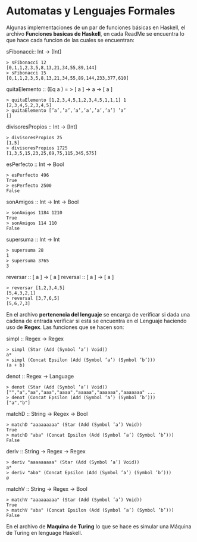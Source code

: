 # Automatas y Lenguajes Formales

Algunas implementaciones de un par de funciones básicas en Haskell, el archivo **Funciones basicas de Haskell**, en cada ReadMe 
se encuentra lo que hace cada funcion de las cuales se encuentran: 

sFibonacci:: Int -> [Int]
```
> sFibonacci 12
[0,1,1,2,3,5,8,13,21,34,55,89,144]
> sFibonacci 15
[0,1,1,2,3,5,8,13,21,34,55,89,144,233,377,610]
```
quitaElemento :: (Eq a ) = > [ a ] -> a -> [ a ]
```
> quitaElemento [1,2,3,4,5,1,2,3,4,5,1,1,1] 1
[2,3,4,5,2,3,4,5]
> quitaElemento [’a’,’a’,’a’,’a’,’a’,’a’] ’a’
[]
```

divisoresPropios :: Int -> [Int]
```
> divisoresPropios 25
[1,5]
> divisoresPropios 1725
[1,3,5,15,23,25,69,75,115,345,575]
```

esPerfecto :: Int -> Bool
```
> esPerfecto 496
True
> esPerfecto 2500
False
```

sonAmigos :: Int -> Int -> Bool
```
> sonAmigos 1184 1210
True
> sonAmigos 114 110
False
```

supersuma :: Int -> Int
```
> supersuma 28
1
> supersuma 3765
3
```

reversar :: [ a ] -> [ a ]
reversal :: [ a ] -> [ a ]

```
> reversar [1,2,3,4,5]
[5,4,3,2,1]
> reversal [3,7,6,5]
[5,6,7,3]

```

En el archivo **pertenencia del lenguaje** se encarga de verificar si dada una cadena de entrada verificar si está se 
encuentra en el Lenguaje haciendo uso de **Regex**. Las funciones que se hacen son:

simpl :: Regex -> Regex
```
> simpl (Star (Add (Symbol ’a’) Void))
a*
> simpl (Concat Epsilon (Add (Symbol ’a’) (Symbol ’b’)))
(a + b)
```

denot :: Regex -> Language
```
> denot (Star (Add (Symbol ’a’) Void))
["","a","aa","aaa","aaaa","aaaaa","aaaaaa","aaaaaaa" ...
> denot (Concat Epsilon (Add (Symbol ’a’) (Symbol ’b’)))
["a","b"]
```

matchD :: String -> Regex -> Bool

```
> matchD "aaaaaaaaa" (Star (Add (Symbol ’a’) Void))
True
> matchD "aba" (Concat Epsilon (Add (Symbol ’a’) (Symbol ’b’)))
False
```

deriv :: String -> Regex -> Regex
```
> deriv "aaaaaaaaa" (Star (Add (Symbol ’a’) Void))
a*
> deriv "aba" (Concat Epsilon (Add (Symbol ’a’) (Symbol ’b’)))
ø
```

matchV :: String -> Regex -> Bool
```
> matchV "aaaaaaaaa" (Star (Add (Symbol ’a’) Void))
True
> matchV "aba" (Concat Epsilon (Add (Symbol ’a’) (Symbol ’b’)))
False
```

En el archivo de **Maquina de Turing** lo que se hace es simular una Máquina de Turing en lenguage Haskell.


















